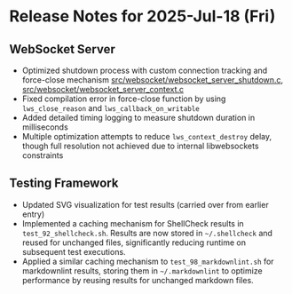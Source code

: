 # Release Notes for 2025-Jul-18 (Fri)

## WebSocket Server

- Optimized shutdown process with custom connection tracking and force-close mechanism [src/websocket/websocket_server_shutdown.c](../../../src/websocket/websocket_server_shutdown.c), [src/websocket/websocket_server_context.c](../../../src/websocket/websocket_server_context.c)
- Fixed compilation error in force-close function by using `lws_close_reason` and `lws_callback_on_writable`
- Added detailed timing logging to measure shutdown duration in milliseconds
- Multiple optimization attempts to reduce `lws_context_destroy` delay, though full resolution not achieved due to internal libwebsockets constraints

## Testing Framework

- Updated SVG visualization for test results (carried over from earlier entry)
- Implemented a caching mechanism for ShellCheck results in `test_92_shellcheck.sh`. Results are now stored in `~/.shellcheck` and reused for unchanged files, significantly reducing runtime on subsequent test executions.
- Applied a similar caching mechanism to `test_98_markdownlint.sh` for markdownlint results, storing them in `~/.markdownlint` to optimize performance by reusing results for unchanged markdown files.